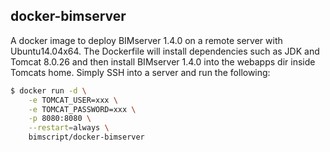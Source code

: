 ## docker-bimserver

A docker image to deploy BIMserver 1.4.0 on a remote server with Ubuntu14.04x64. The Dockerfile will install dependencies such as JDK and Tomcat 8.0.26 and then install BIMserver 1.4.0 into the webapps dir inside Tomcats home. Simply SSH into a server and run the following:

```bash
$ docker run -d \
	-e TOMCAT_USER=xxx \
	-e TOMCAT_PASSWORD=xxx \
	-p 8080:8080 \
	--restart=always \
	bimscript/docker-bimserver
```